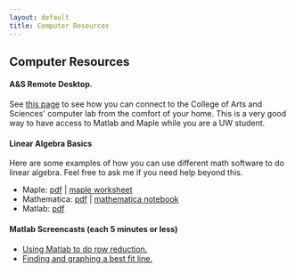 ```yaml
---
layout: default
title: Computer Resources
---
```


## Computer Resources

#### A&S Remote Desktop.

See [this page](/~grigg/math308/remote-desktop.html) to see how you can
connect to the College of Arts and Sciences' computer lab from the
comfort of your home. This is a very good way to have access to Matlab
and Maple while you are a UW student.

#### Linear Algebra Basics

Here are some examples of how you can use different math software to do
linear algebra. Feel free to ask me if you need help beyond this.

-   Maple: [pdf](linearalgebra-maple.pdf) | [maple
    worksheet](linearalgebra.mw)
-   Mathematica: [pdf](linearalgebra-mathematica.pdf) | [mathematica
    notebook](linearalgebra.nb)
-   Matlab: [pdf](linearalgebra-matlab.pdf)

#### Matlab Screencasts (each 5 minutes or less)

-   [Using Matlab to do row
    reduction.](http://screencast.com/t/NDY5ZTNmOWY)
-   [Finding and graphing a best fit
    line.](http://screencast.com/t/MjFiY2E1)

